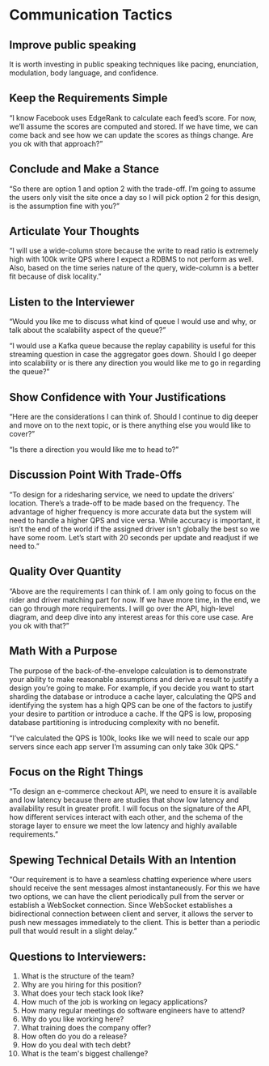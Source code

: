 # Communication Tactics

## Improve public speaking
It is worth investing in public speaking techniques like
pacing, enunciation, modulation, body language, and confidence. 

## Keep the Requirements Simple
“I know Facebook uses EdgeRank to calculate each feed’s score. For now,
we’ll assume the scores are computed and stored. If we have time, we can
come back and see how we can update the scores as things change. Are you ok
with that approach?”

## Conclude and Make a Stance
“So there are option 1 and option 2 with the trade-off. I’m going to assume the
users only visit the site once a day so I will pick option 2 for this design, is the
assumption fine with you?”

## Articulate Your Thoughts
“I will use a wide-column store because the write to read ratio is extremely
high with 100k write QPS where I expect a RDBMS to not perform as well.
Also, based on the time series nature of the query, wide-column is a better fit
because of disk locality.”

## Listen to the Interviewer
“Would you like me to discuss what kind of queue I would use and why, or talk
about the scalability aspect of the queue?”

“I would use a Kafka queue because the replay capability is useful for this
streaming question in case the aggregator goes down. Should I go deeper into
scalability or is there any direction you would like me to go in regarding the
queue?"

## Show Confidence with Your Justifications
“Here are the
considerations I can think of. Should I continue to dig deeper and move on to the
next topic, or is there anything else you would like to cover?”

“Is there a direction you
would like me to head to?”

## Discussion Point With Trade-Offs
“To design for a ridesharing service, we need to update the drivers’ location.
There’s a trade-off to be made based on the frequency. The advantage of higher
frequency is more accurate data but the system will need to handle a higher
QPS and vice versa. While accuracy is important, it isn’t the end of the world
if the assigned driver isn't globally the best so we have some room. Let’s start
with 20 seconds per update and readjust if we need to.”

## Quality Over Quantity
“Above are the requirements I can think of. I am only going to focus on the
rider and driver matching part for now. If we have more time, in the end, we
can go through more requirements. I will go over the API, high-level diagram,
and deep dive into any interest areas for this core use case. Are you ok with
that?”

## Math With a Purpose
The purpose of the back-of-the-envelope calculation is to demonstrate your
ability to make reasonable assumptions and derive a result to justify a design
you’re going to make. For example, if you decide you want to start sharding the
database or introduce a cache layer, calculating the QPS and identifying the
system has a high QPS can be one of the factors to justify your desire to partition
or introduce a cache. If the QPS is low, proposing database partitioning is
introducing complexity with no benefit.

“I’ve calculated the QPS is 100k, looks like we will need to scale our app
servers since each app server I’m assuming can only take 30k QPS.”

## Focus on the Right Things
“To design an e-commerce checkout API, we need to ensure it is available and
low latency because there are studies that show low latency and availability
result in greater profit. I will focus on the signature of the API, how different
services interact with each other, and the schema of the storage layer to ensure
we meet the low latency and highly available requirements.”

## Spewing Technical Details With an Intention
“Our requirement is to have a seamless chatting experience where users should
receive the sent messages almost instantaneously. For this we have two
options, we can have the client periodically pull from the server or establish a
WebSocket connection. Since WebSocket establishes a bidirectional
connection between client and server, it allows the server to push new
messages immediately to the client. This is better than a periodic pull that
would result in a slight delay.”

## Questions to Interviewers:
1. What is the structure of the team?
2. Why are you hiring for this position?
3. What does your tech stack look like? 
4. How much of the job is working on legacy applications?
5. How many regular meetings do software engineers have to attend? 
6. Why do you like working here? 
7. What training does the company offer?
8. How often do you do a release? 
9. How do you deal with tech debt?
10. What is the team's biggest challenge?